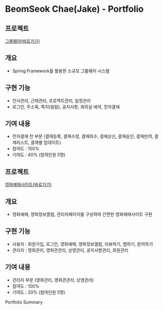 # BeomSeok Chae(Jake) - Portfolio 

## 프로젝트

[그룹웨어(바로가기)](https://github.com/cbsmycom/BYEWORKS)

## 개요
- Spring Framework를 활용한 소규모 그룹웨어 시스템

## 구현 기능
- 인사관리, 근태관리, 프로젝트관리, 일정관리
- 로그인, 주소록, 쪽지(알람), 공지사항, 회의실 예약, 전자결재

## 기여 내용
- 전자결재 전 부문 (결재등록, 결재수정, 결재회수, 결재상신, 결재승인, 결재반려, 결재리스트, 결재별 업데이트)
- 참여도 : 100%
- 기여도 : 40% (참여인원 5명)

## 프로젝트
[영화예매사이트(바로가기)](https://github.com/cbsmycom/PICTURES)

## 개요
- 영화예매, 영화정보열람, 관리자페이지를 구성하여 간편한 영화예매사이트 구현

## 구현 기능
- 사용자 : 회원가입, 로그인, 영화예매, 영화정보열람, 리뷰하기, 찜하기, 문의하기
- 관리자 : 영화관리, 영화관관리, 상영관리, 공지사항관리, 회원관리

## 기여 내용
- 관리자 부문 (영화관리, 영화관관리, 상영관리)
- 참여도 : 100%
- 기여도 : 20% (참여인원 5명)

Portfolio Summary
